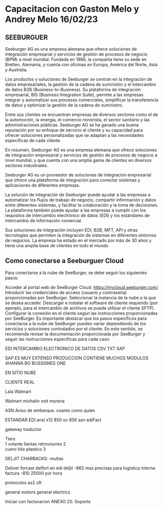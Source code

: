 # Capacitacion con Gaston Melo y Andrey Melo 16/02/23

## SEEBURGUER
Seeburger AG es una empresa alemana que ofrece soluciones de integración empresarial y servicios de gestión de procesos de negocio (BPM) a nivel mundial. Fundada en 1986, la compañía tiene su sede en Bretten, Alemania, y cuenta con oficinas en Europa, América del Norte, Asia y Australia.

Los productos y soluciones de Seeburger se centran en la integración de datos empresariales, la gestión de la cadena de suministro y el intercambio de datos B2B (Business-to-Business). Su plataforma de integración empresarial, BIS (Business Integration Suite), permite a las empresas integrar y automatizar sus procesos comerciales, simplificar la transferencia de datos y optimizar la gestión de la cadena de suministro.

Entre sus clientes se encuentran empresas de diversos sectores como el de la automoción, la energía, el comercio minorista, el sector sanitario y las administraciones públicas. Seeburger AG se ha ganado una buena reputación por su enfoque de servicio al cliente y su capacidad para ofrecer soluciones personalizadas que se adaptan a las necesidades específicas de cada cliente.

En resumen, Seeburger AG es una empresa alemana que ofrece soluciones de integración empresarial y servicios de gestión de procesos de negocio a nivel mundial, y que cuenta con una amplia gama de clientes en diversos sectores industriales.

Seeburger AG es un proveedor de soluciones de integración empresarial que ofrece una plataforma de integración para conectar sistemas y aplicaciones de diferentes empresas.

La solución de integración de Seeburger puede ayudar a las empresas a automatizar los flujos de trabajo de negocio, compartir información y datos entre diferentes sistemas, y facilitar la colaboración y la toma de decisiones. La plataforma también puede ayudar a las empresas a cumplir con los requisitos de intercambio electrónico de datos (EDI) y los estándares de intercambio de información comercial.

Sus soluciones de integración incluyen EDI, B2B, MFT, API y otras tecnologías que permiten la integración de sistemas en diferentes entornos de negocios. La empresa ha estado en el mercado por más de 30 años y tiene una amplia base de clientes en todo el mundo



## Como conectarse a Seeburguer Cloud
Para conectarse a la nube de SeeBurger, se debe seguir los siguientes pasos:

Acceder al portal web de SeeBurger Cloud: https://mycloud.seeburger.com/
Introducir las credenciales de acceso (usuario y contraseña) proporcionadas por SeeBurger.
Seleccionar la instancia de la nube a la que se desea acceder.
Descargar e instalar el software de cliente requerido (por ejemplo, para el intercambio de archivos se puede utilizar el cliente SFTP).
Configurar la conexión en el cliente según las instrucciones proporcionadas por SeeBurger.
Es importante destacar que los pasos específicos para conectarse a la nube de SeeBurger pueden variar dependiendo de los servicios y soluciones contratados por el cliente. En este sentido, se recomienda revisar la documentación proporcionada por SeeBurger y seguir las instrucciones específicas para cada caso.

EDI 
INTERCAMBIO ELECTRONICO DE DATOS
CSV
TXT
SAP

SAP ES MUY EXTENSO 
PRODUCCION
CONTIENE MUCHOS MODULOS
4HANNA
BO BUSSISNES ONE 

EN SITIO 
NUBE


CLIENTE REAL

Lala
Walmart

Walmart
michelin
voit 
morena 

ASN 
Aviso de embarque.
cuanto 
como 
quien

ESTANDAR EDI 
ansi x12
850 oc 
856 asn 
ediFact 

gateway 
traductor

Tiers  
1
volante
llantas
retrovisores
2   
cuero
hilo 
plastico 
3


DELJIT
CHARBACKS- multas

Deliver forcast 
delfort en edi 
deljit -862
mas precisas para logistica interna 
factura -810
25000 por hora 


protocolos 
as2 
oft 

general motors 
general electrics 


Iniciar con facturacion
ANEXO 20.
Soporte